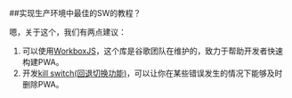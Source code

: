 ##实现生产环境中最佳的SW的教程？

嗯，关于这个，我们有两点建议：
1. 可以使用[WorkboxJS](https://workboxjs.org/)，这个库是谷歌团队在维护的，致力于帮助开发者快速构建PWA。
2. 开发[kill switch(回退切换功能)](http://stackoverflow.com/questions/33986976/how-can-i-remove-a-buggy-service-worker-or-implement-a-kill-switch)，可以让你在某些错误发生的情况下能够及时删除PWA。